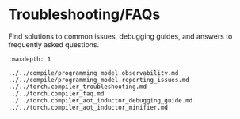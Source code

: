 # Troubleshooting/FAQs

Find solutions to common issues, debugging guides, and answers to frequently asked questions.

```{toctree}
:maxdepth: 1

../../compile/programming_model.observability.md
../../compile/programming_model.reporting_issues.md
../../torch.compiler_troubleshooting.md
../../torch.compiler_faq.md
../../torch.compiler_aot_inductor_debugging_guide.md
../../torch.compiler_aot_inductor_minifier.md
```
